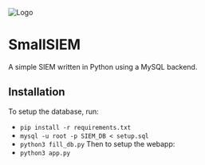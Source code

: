 ![Logo](logo.png)

# SmallSIEM
A simple SIEM written in Python using a MySQL backend.

## Installation
To setup the database, run:
- `pip install -r requirements.txt`
- `mysql -u root -p SIEM_DB < setup.sql`
- `python3 fill_db.py`
Then to setup the webapp:
- `python3 app.py`